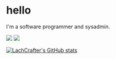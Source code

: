 # hello

I'm a software programmer and sysadmin.

![](https://hit.yhype.me/github/profile?user_id=100131971)
![](https://komarev.com/ghpvc/?username=LachCrafter)

[![LachCrafter's GitHub stats](https://github-readme-stats.vercel.app/api?username=LachCrafter&show_icons=true&theme=synthwave)](https://github.com/anuraghazra/github-readme-stats)
